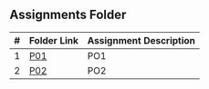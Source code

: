 ##  Assignments Folder

| # | Folder Link                                             | Assignment Description |
|:-:|---------------------------------------------------------| ---------------------- |
| 1 |[P01](./P01)                                             |PO1                     |
| 2 |[P02](./P02)                                             |PO2                     |
